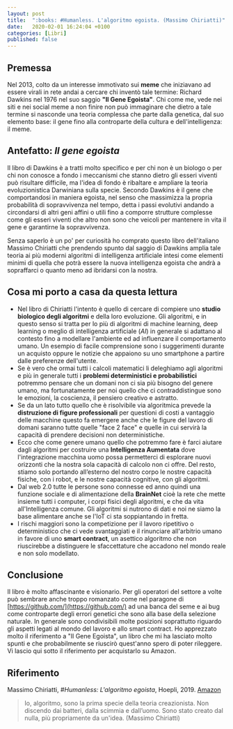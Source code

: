 ```yaml
---
layout: post
title:  ":books: #Humanless. L'algoritmo egoista. (Massimo Chiriatti)"
date:   2020-02-01 16:24:04 +0100
categories: [Libri]
published: false
---
```

## Premessa
Nel 2013, colto da un interesse immotivato sui **meme** che iniziavano ad essere virali in rete andai a cercare chi inventò tale termine: Richard Dawkins nel 1976 nel suo saggio **"Il Gene Egoista"**. Chi come me, vede nei siti e nei social meme a non finire non può immaginare che dietro a tale termine si nasconde una teoria complessa che parte dalla genetica, dal suo elemento base: il gene fino alla controparte della cultura e dell'intelligenza: il meme.

## Antefatto: _Il gene egoista_

Il libro di Dawkins è a tratti molto specifico e per chi non è un biologo o per chi non conosce a fondo i meccanismi che stanno dietro gli esseri viventi può risultare difficile, ma l'idea di fondo è ribaltare e ampliare la teoria evoluzionistica Darwiniana sulla specie. Secondo Dawkins è il gene che comportandosi in maniera egoista, nel senso che massimizza la propria probabilità di sopravvivenza nel tempo, detta i passi evolutivi andando a circondarsi di altri geni affini o utili fino a comporre strutture complesse come gli esseri viventi che altro non sono che veicoli per mantenere in vita il gene e garantirne la sopravvivenza.

Senza saperlo è un po' per curiosità ho comprato questo libro dell'italiano Massimo Chiriatti che prendendo spunto dal saggio di Dawkins amplia tale teoria ai più moderni algoritmi di intelligenza artificiale intesi come elementi minimi di quella che potrà essere la nuova intelligenza egoista che andrà a sopraffarci o quanto meno ad ibridarsi con la nostra.

## Cosa mi porto a casa da questa lettura

- Nel libro di Chiriatti l'intento è quello di cercare di compiere uno **studio biologico degli algoritmi** e della loro evoluzione. Gli algoritmi, e in questo senso si tratta per lo più di algoritmi di machine learning, deep learning o meglio di intelligenza artificiale (_AI_) in generale si adattano al contesto fino a modellare l'ambiente ed ad influenzare il comportamento umano.
Un esempio di facile comprensione sono i suggerimenti durante un acquisto oppure le notizie che appaiono su uno smartphone a partire dalle preferenze dell'utente.
- Se è vero che ormai tutti i calcoli matematici li deleghiamo agli algoritmi e più in generale tutti i **problemi deterministici e probabilistici** potremmo pensare che un domani non ci sia più bisogno del genere umano, ma fortunatamente per noi quello che ci contraddistingue sono le emozioni, la coscienza, il pensiero creativo e astratto.
- Se da un lato tutto quello che è risolvibile via algoritmica prevede la **distruzione di figure professionali** per questioni di costi a vantaggio delle macchine questo fa emergere anche che le figure del lavoro di domani saranno tutte quelle "face 2 face" e quelle in cui servirà la capacità di prendere decisioni non deterministiche.
- Ecco che come genere umano quello che potremmo fare è farci aiutare dagli algoritmi per costruire una **Intelligenza Aumentata** dove l'integrazione macchina uomo possa permetterci di esplorare nuovi orizzonti che la nostra sola capacità di calcolo non ci offre. Del resto, stiamo solo portando all’esterno del nostro corpo le nostre capacità fisiche, con i robot, e le nostre capacità cognitive, con gli algoritmi.
- Dal web 2.0 tutte le persone sono connesse ed anno quindi una funzione sociale e di alimentazione della **BrainNet** cioè la rete che mette insieme tutti i computer, i corpi fisici degli algoritmi, e che da vita all'Intelligenza comune. Gli algoritmi si nutrono di dati e noi ne siamo la base alimentare anche se l'IoT ci sta soppiantando in fretta.
- I rischi maggiori sono la competizione per il lavoro ripetitivo o deterministico che ci vede svantaggiati e il rinunciare all'arbitrio umano in favore di uno **smart contract**, un asettico algoritmo che non riuscirebbe a distinguere le sfaccettature che accadono nel mondo reale e non solo modellato.

## Conclusione

Il libro è molto affascinante e visionario. Per gli operatori del settore a volte può sembrare anche troppo romanzato come nel paragone di [https://github.com/](https://github.com/) ad una banca del seme e ai bug come controparte degli errori genetici che sono alla base della selezione naturale.
In generale sono condivisibili molte posizioni soprattutto riguardo gli aspetti legati al mondo del lavoro e allo smart contract.
Ho apprezzato molto il riferimento a "Il Gene Egoista", un libro che mi ha lasciato molto spunti e che probabilmente se riuscirò quest'anno spero di poter rileggere. Vi lascio qui sotto il riferimento per acquistarlo su Amazon.

## Riferimento

Massimo Chiriatti, _#Humanless: L'algoritmo egoista_, Hoepli, 2019. [Amazon](https://www.amazon.it/dp/B081FFLGHC/ref=dp-kindle-redirect?_encoding=UTF8&btkr=1)

> Io, algoritmo, sono la prima specie della teoria creazionista. Non discendo dai batteri, dalla scimmia e dall’uomo. Sono stato creato dal nulla, più propriamente da un'idea. (Massimo Chiriatti)
